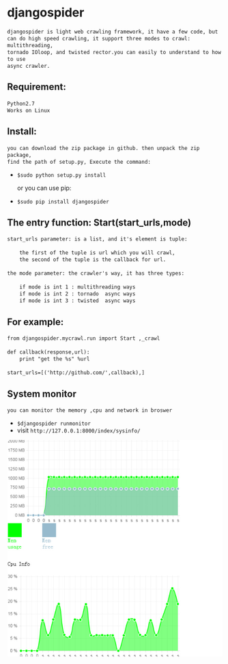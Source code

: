 
#  djangospider

	djangospider is light web crawling framework, it have a few code, but
	can do high speed crawling, it support three modes to crawl: multithreading,
	tornado IOloop, and twisted rector.you can easily to understand to how to use
	async crawler.

## Requirement:

	Python2.7
	Works on Linux



## Install:
	you can download the zip package in github. then unpack the zip package,
	find the path of setup.py, Execute the command: 
*	`$sudo python setup.py install`

	or you can use pip:
*	`$sudo pip install djangospider`



## The entry function: Start(start_urls,mode)

	start_urls parameter: is a list, and it's element is tuple:

		the first of the tuple is url which you will crawl,
		the second of the tuple is the callback for url.

	the mode parameter: the crawler's way, it has three types:

		if mode is int 1 : multithreading ways
		if mode is int 2 : tornado  async ways
		if mode is int 3 : twisted  async ways


## For example:

	from djangospider.mycrawl.run import Start ,_crawl

	def callback(response,url):
		print "get the %s" %url

	start_urls=[('http://github.com/',callback),]
	
## System monitor

	you can monitor the memory ,cpu and network in broswer

*	`$djangospider runmonitor`
*	visit `http://127.0.0.1:8000/index/sysinfo/`


![](https://github.com/daxia4444/djangospider/blob/master/doc/djangospider.jpg)
